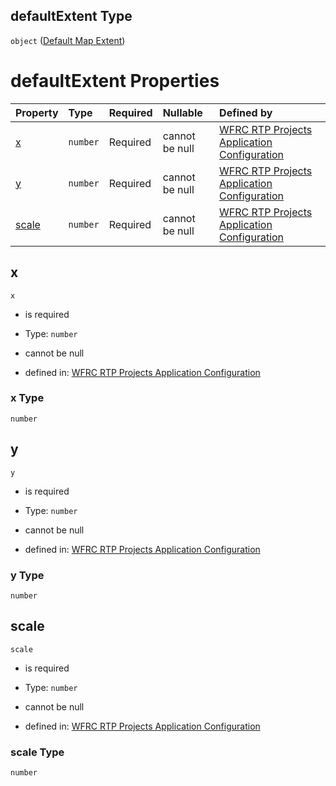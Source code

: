 ## defaultExtent Type

`object` ([Default Map Extent](config-properties-default-map-extent.md))

# defaultExtent Properties

| Property        | Type     | Required | Nullable       | Defined by                                                                                                                                                                                                    |
| :-------------- | :------- | :------- | :------------- | :------------------------------------------------------------------------------------------------------------------------------------------------------------------------------------------------------------ |
| [x](#x)         | `number` | Required | cannot be null | [WFRC RTP Projects Application Configuration](config-properties-default-map-extent-properties-x.md "https://wfrc.org/rtp-2023-adopted-map/config.schema.json#/properties/defaultExtent/properties/x")         |
| [y](#y)         | `number` | Required | cannot be null | [WFRC RTP Projects Application Configuration](config-properties-default-map-extent-properties-y.md "https://wfrc.org/rtp-2023-adopted-map/config.schema.json#/properties/defaultExtent/properties/y")         |
| [scale](#scale) | `number` | Required | cannot be null | [WFRC RTP Projects Application Configuration](config-properties-default-map-extent-properties-scale.md "https://wfrc.org/rtp-2023-adopted-map/config.schema.json#/properties/defaultExtent/properties/scale") |

## x



`x`

*   is required

*   Type: `number`

*   cannot be null

*   defined in: [WFRC RTP Projects Application Configuration](config-properties-default-map-extent-properties-x.md "https://wfrc.org/rtp-2023-adopted-map/config.schema.json#/properties/defaultExtent/properties/x")

### x Type

`number`

## y



`y`

*   is required

*   Type: `number`

*   cannot be null

*   defined in: [WFRC RTP Projects Application Configuration](config-properties-default-map-extent-properties-y.md "https://wfrc.org/rtp-2023-adopted-map/config.schema.json#/properties/defaultExtent/properties/y")

### y Type

`number`

## scale



`scale`

*   is required

*   Type: `number`

*   cannot be null

*   defined in: [WFRC RTP Projects Application Configuration](config-properties-default-map-extent-properties-scale.md "https://wfrc.org/rtp-2023-adopted-map/config.schema.json#/properties/defaultExtent/properties/scale")

### scale Type

`number`
